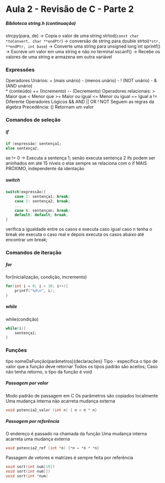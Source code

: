# Aula 2 - Revisão de C - Parte 2
##### Biblioteca string.h (continuação)
strcpy(para, de) -> Copia o valor de uma string
strtod(`const char *toConvert, char **endPtr`) -> conversão de string para double
strtoi(`*str, **endPtr, int base`) -> Converte uma string para unsigned long int
sprintf() -> Escreve um valor em uma string e não no terminal
sscanf() -> Recebe os valores de uma string e armazena em outra variável

### Expressões
Operadores Unários: 
	+ (mais unário) 
	- (menos unário) 
	- ! (NOT unário) 
	- & (AND unário)  
	* (conteúdo) 
	++ (Incremento) 
	-- (Decremento)
Operadores relacionais:
	> Maior que
	< Menor que
	>= Maior ou igual
	<= Menor ou igual
	== Igual a
	!= Diferente
Operadores Lógicos
	&& AND
	|| OR
	! NOT
Seguem as regras da álgebra
Precedência: ()
Retornam um valor

### Comandos de seleção

##### if
```c
if (expressão) sentença1;
else sentença2;
```
se != 0 -> Executa a sentença 1;
senão executa sentença 2
ifs podem ser aninhados em até 15 níveis
o else sempre se relaciona com o if MAIS PRÓXIMO, independente da identação

##### switch
```c 
switch(expressão){
	case 1: sentença1; break;
	case 2: sentença2; break;
	...
	case n: sentençan; break;
	default: default; break;
}
```
verifica a igualdade entre os casos e executa caso igual
caso n tenha o break ele executa o caso real e depois executa os casos abaixo até encontrar um break;

### Comandos de iteração

##### for
for(inicialização, condição, incremento)
```c 
for(int i = 0; i < 10; i++){
	printf("%d\n", i);
}
```

##### while
while(condição)
```c 
while(i){
	sentença1;
}
```

### Funções
tipo nomeDaFunção(parâmetros){declarações}
	Tipo - especifica o tipo de valor que a função deve retornar
		Todos os tipos padrão são aceitos;
		Caso não tenha retorno, o tipo da função é void

##### Passagem por valor
Modo padrão de passagem em C
Os parâmetros são copiados localmente
Uma mudança interna não acarreta mudança externa
```c
void potencia2_valor (int n) { n = n * n}
```

##### Passagem por referência
O endereço é passado na chamada da função
Uma mudança interna acarreta uma mudança externa
```c
void potencia2_ref (int *n) {*n = *n * *n}
```

Passagem de vetores e matrizes é sempre feita por referência
```c
void sort(int num[10])
void sort(int num[])
void sort(int *num)
```